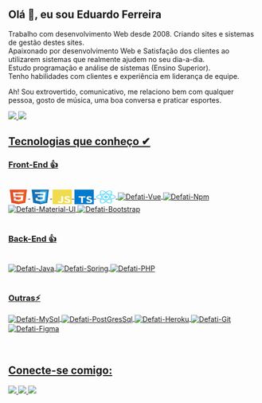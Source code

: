 <h2 align="left">Olá 👋, eu sou Eduardo Ferreira</h2>

<p>
  Trabalho com desenvolvimento Web desde 2008. Criando sites e sistemas de gestão destes sites.<br/>
  Apaixonado por desenvolvimento Web e Satisfação dos clientes ao utilizarem sistemas que realmente ajudem no seu dia-a-dia.<br/>
  Estudo programação e análise de sistemas (Ensino Superior).<br/>
  Tenho habilidades com clientes e experiência em liderança de equipe.
</p>

<p>Ah! Sou extrovertido, comunicativo, me relaciono bem com qualquer pessoa, gosto de música, uma boa conversa e praticar esportes.</p>

<div align="left">
  <a href="https://github.com/defati">
  <img height="180em" src="https://github-readme-stats.vercel.app/api?username=defati&show_icons=true&theme=yeblu&include_all_commits=true&count_private=true"/>
  <img height="180em" src="https://github-readme-stats.vercel.app/api/top-langs/?username=defati&layout=compact&langs_count=7&theme=yeblu"/>
</div>

<h2>Tecnologias que conheço ✔</h2>
  
<h3>Front-End 👍</h3>  
<div style="display: inline_block"><br>
  <img align="center" alt="Defati-HTML" height="30" width="40" src="https://raw.githubusercontent.com/devicons/devicon/master/icons/html5/html5-original.svg">
  <img align="center" alt="Defati-CSS" height="30" width="40" src="https://raw.githubusercontent.com/devicons/devicon/master/icons/css3/css3-original.svg">
  <img align="center" alt="Defati-Js" height="30" width="40" src="https://raw.githubusercontent.com/devicons/devicon/master/icons/javascript/javascript-plain.svg">
  <img align="center" alt="Defati-Ts" height="30" width="40" src="https://raw.githubusercontent.com/devicons/devicon/master/icons/typescript/typescript-plain.svg">
  <img align="center" alt="Defati-React" height="30" width="40" src="https://raw.githubusercontent.com/devicons/devicon/master/icons/react/react-original.svg">
  <img align="center" alt="Defati-Vue" height="30" width="40" src="https://cdn.jsdelivr.net/gh/devicons/devicon/icons/vuejs/vuejs-original.svg">
  <img align="center" alt="Defati-Npm" height="30" width="40" src="https://cdn.jsdelivr.net/gh/devicons/devicon/icons/npm/npm-original-wordmark.svg">
  <img align="center" alt="Defati-Material-UI" height="30" width="40" src="https://cdn.jsdelivr.net/gh/devicons/devicon/icons/materialui/materialui-original.svg">
  <img align="center" alt="Defati-Bootstrap" height="30" width="40" src="https://cdn.jsdelivr.net/gh/devicons/devicon/icons/bootstrap/bootstrap-plain-wordmark.svg">
</div>
  <br/>
<h3>Back-End 👍</h3>
<div style="display: inline_block"><br>
  <img align="center" alt="Defati-Java" height="30" width="40" src="https://cdn.jsdelivr.net/gh/devicons/devicon/icons/java/java-original.svg">
  <img align="center" alt="Defati-Spring" height="30" width="40" src="https://cdn.jsdelivr.net/gh/devicons/devicon/icons/spring/spring-original.svg">
  <img align="center" alt="Defati-PHP" height="30" width="40" src="https://cdn.jsdelivr.net/gh/devicons/devicon/icons/php/php-original.svg">
</div>
  <br/>
<h3>Outras⚡</h3>
<div style="display: inline_block">
  <img align="center" alt="Defati-MySql" height="30" width="40" src="https://cdn.jsdelivr.net/gh/devicons/devicon/icons/mysql/mysql-original.svg">
  <img align="center" alt="Defati-PostGresSql" height="30" width="40" src="https://cdn.jsdelivr.net/gh/devicons/devicon/icons/postgresql/postgresql-original.svg">
  <img align="center" alt="Defati-Heroku" height="30" width="40" src="https://cdn.jsdelivr.net/gh/devicons/devicon/icons/heroku/heroku-original.svg">
  <img align="center" alt="Defati-Git" height="30" width="40" src="https://cdn.jsdelivr.net/gh/devicons/devicon/icons/git/git-original.svg">
  <img align="center" alt="Defati-Figma" height="30" width="40" src="https://cdn.jsdelivr.net/gh/devicons/devicon/icons/figma/figma-original.svg">
</div>  
  <br/>
  <br/>
<h2>Conecte-se comigo:</h2>
<div>
  <a href="https://www.linkedin.com/in/eduf/" target="_blank">
    <img src="https://img.icons8.com/fluency/32/000000/linkedin.png"/>
  </a> 
  <a href="mailto:eduardo.defati@gmail.com" target="_blank">
    <img src="https://img.icons8.com/fluency/32/000000/gmail-new.png"/>
  </a>
  <a href="https://www.instagram.com/eduardo.defati/" target="_blank">
    <img src="https://img.icons8.com/fluency/32/000000/instagram-new.png"/>
  </a>
</div>
